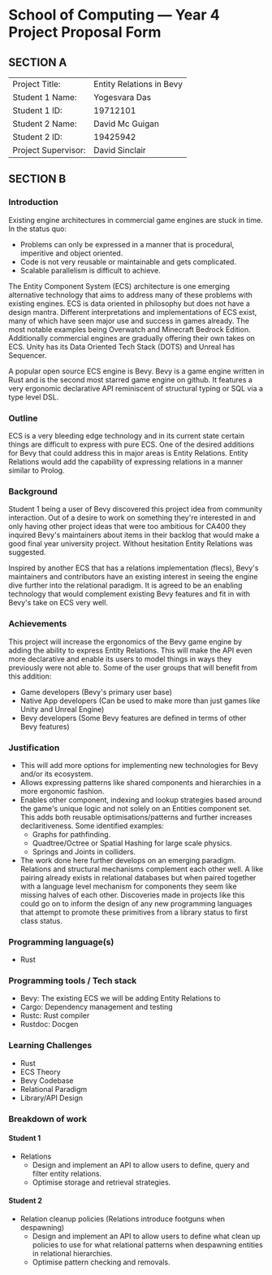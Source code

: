 # School of Computing &mdash; Year 4 Project Proposal Form

## SECTION A

|                     |                          |
|---------------------|--------------------------|
|Project Title:       | Entity Relations in Bevy |
|Student 1 Name:      | Yogesvara Das            |
|Student 1 ID:        | 19712101                 |
|Student 2 Name:      | David Mc Guigan          |
|Student 2 ID:        | 19425942                 |
|Project Supervisor:  | David Sinclair           |





## SECTION B

### Introduction

Existing engine architectures in commercial game engines are stuck in time. In the status quo:
- Problems can only be expressed in a manner that is procedural, imperitive and object oriented.
- Code is not very reusable or maintainable and gets complicated.
- Scalable parallelism is difficult to achieve.

The Entity Component System (ECS) architecture is one emerging alternative technology that aims
to address many of these problems with existing engines. ECS is data oriented in philosophy but
does not have a design mantra. Different interpretations and implementations of ECS exist,
many of which have seen major use and success in games already. The most notable examples being
Overwatch and Minecraft Bedrock Edition. Additionally commercial engines are gradually offering
their own takes on ECS. Unity has its Data Oriented Tech Stack (DOTS) and Unreal has Sequencer.

A popular open source ECS engine is Bevy. Bevy is a game engine written in Rust and is the second
most starred game engine on github. It features a very ergonomic declarative API reminiscent of
structural typing or SQL via a type level DSL.


### Outline

ECS is a very bleeding edge technology and in its current state certain things are difficult to
express with pure ECS. One of the desired additions for Bevy that could address this in major
areas is Entity Relations. Entity Relations would add the capability of expressing relations
in a manner similar to Prolog.



### Background

Student 1 being a user of Bevy discovered this project idea from community interaction.
Out of a desire to work on something they're interested in and only having other project ideas
that were too ambitious for CA400 they inquired Bevy's maintainers about items in their backlog
that would make a good final year university project. Without hesitation Entity Relations was
suggested.

Inspired by another ECS that has a relations implementation (flecs), Bevy's maintainers
and contributors have an existing interest in seeing the engine dive further into the
relational paradigm. It is agreed to be an enabling technology that would complement existing
Bevy features and fit in with Bevy's take on ECS very well.

### Achievements

This project will increase the ergonomics of the Bevy game engine by adding the ability to express
Entity Relations. This will make the API even more declarative and enable its users to model
things in ways they previously were not able to. Some of the user groups that will
benefit from this addition:
- Game developers (Bevy's primary user base)
- Native App developers (Can be used to make more than just games like Unity and Unreal Engine)
- Bevy developers (Some Bevy features are defined in terms of other Bevy features)



### Justification

- This will add more options for implementing new technologies for Bevy and/or its ecosystem.
- Allows expressing patterns like shared components and hierarchies in a more ergonomic fashion.
- Enables other component, indexing and lookup strategies based around the game's unique logic
and not solely on an Entities component set. This adds both reusable optimisations/patterns and
further increases declaritiveness. Some identified examples:
    - Graphs for pathfinding.
    - Quadtree/Octree or Spatial Hashing for large scale physics.
    - Springs and Joints in colliders.
- The work done here further develops on an emerging paradigm. Relations and structural mechanisms
complement each other well. A like pairing already exists in relational databases but when paired
together with a language level mechanism for components they seem like missing halves of each other.
Discoveries made in projects like this could go on to inform the design of any new programming
languages that attempt to promote these primitives from a library status to first class status.



### Programming language(s)

- Rust



### Programming tools / Tech stack

- Bevy: The existing ECS we will be adding Entity Relations to
- Cargo: Dependency management and testing
- Rustc: Rust compiler
- Rustdoc: Docgen



### Learning Challenges

- Rust
- ECS Theory
- Bevy Codebase
- Relational Paradigm
- Library/API Design



### Breakdown of work

#### Student 1

- Relations
    - Design and implement an API to allow users to define, query and filter entity relations.
    - Optimise storage and retrieval strategies.



#### Student 2

- Relation cleanup policies (Relations introduce footguns when despawning)
    - Design and implement an API to allow users to define what clean up policies to use
    for what relational patterns when despawning entities in relational hierarchies.
    - Optimise pattern checking and removals.
